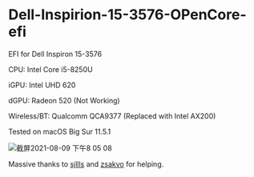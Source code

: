 # Dell-Inspirion-15-3576-OPenCore-efi

EFI for Dell Inspiron 15-3576

CPU: Intel Core i5-8250U

iGPU: Intel UHD 620

dGPU: Radeon 520 (Not Working)

Wireless/BT: Qualcomm QCA9377 (Replaced with Intel AX200)

Tested on macOS Big Sur 11.5.1

![截屏2021-08-09 下午8 05 08](https://user-images.githubusercontent.com/17025286/128703451-72a19c20-6762-4839-ac70-30c6995eee71.png)

Massive thanks to [sjllls](https://github.com/sjllls) and [zsakvo](https://github.com/zsakvo) for helping.
